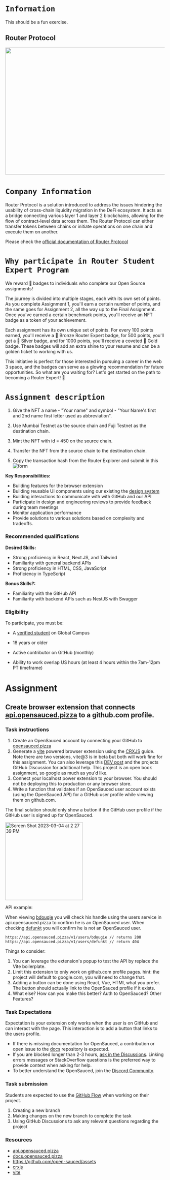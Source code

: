 # `Information`
This should be a fun exercise.

## Router Protocol

<!-- <p align="center" >

<img src="https://user-images.githubusercontent.com/124175970/224509096-12e4864a-6819-4c8c-8998-41c7a96ba026.jpg" />
  </p> -->

<!-- ![router-protocol-crypto-ninjas](https://user-images.githubusercontent.com/124175970/224509096-12e4864a-6819-4c8c-8998-41c7a96ba026.jpg) -->

<img src="https://user-images.githubusercontent.com/124175970/224509096-12e4864a-6819-4c8c-8998-41c7a96ba026.jpg" width="8000000em" height="400em" />


# `Company Information`

Router Protocol is a solution introduced to address the issues hindering the usability of cross-chain liquidity migration in the DeFi ecosystem. It acts as a bridge connecting various layer 1 and layer 2 blockchains, allowing for the flow of contract-level data across them. The Router Protocol can either transfer tokens between chains or initiate operations on one chain and execute them on another.

Please check the [official documentation of Router Protocol](https://www.routerprotocol.com/)

# `Why participate in Router Student Expert Program`

We reward 🏅 badges to individuals who complete our Open Source assignments!

The journey is divided into multiple stages, each with its own set of points. As you complete Assignment 1, you'll earn a certain number of points, and the same goes for Assignment 2, all the way up to the Final Assignment. Once you've earned a certain benchmark points, you'll receive an NFT badge as a token of your achievement.

Each assignment has its own unique set of points. For every 100 points earned, you'll receive a 🥉 Bronze Router Expert badge, for 500 points, you'll get a 🥈 Silver badge, and for 1000 points, you'll receive a coveted 🥇 Gold badge. These badges will add an extra shine to your resume and can be a golden ticket to working with us.

This initiative is perfect for those interested in pursuing a career in the web 3 space, and the badges can serve as a glowing recommendation for future opportunities. So what are you waiting for? Let's get started on the path to becoming a Router Expert! 🚀

# `Assignment description`

1. Give the NFT a name - "Your name" and symbol - "Your Name's first and 2nd name first letter used as abbreviation".

2. Use Mumbai Testnet as the source chain and Fuji Testnet as the destination chain.

3. Mint the NFT with id = 450 on the source chain.

4. Transfer the NFT from the source chain to the destination chain.

5. Copy the transaction hash from the Router Explorer and submit in this ![form](https://docs.google.com/forms/d/e/1FAIpQLSd8Xuiuw32kOqGsWmT5s7GLjLVZ_rHXw9bAJbdbr0XzrVG6RA/viewform?embedded=true) 


**Key Responsibilities:**

- Building features for the browser extension
- Building reusable UI components using our existing the [design system](https://design.opensauced.pizza/) 
- Building interactions to communicate with with GitHub and our API
- Participate in design and engineering reviews to provide feedback during team meetings
- Monitor application performance
- Provide solutions to various solutions based on complexity and tradeoffs.

### Recommended qualifications

**Desired Skills:**

- Strong proficiency in React, Next.JS, and Tailwind
- Familiarity with general backend APIs
- Strong proficiency in HTML, CSS, JavaScript
- Proficiency in TypeScript

**Bonus Skills?:**

- Familiarity with the GitHub API
- Familiarity with backend APIs such as NestJS with Swagger

### Eligibility

To participate, you must be:

* A [verified student](https://education.github.com/discount_requests/pack_application) on Global Campus

* 18 years or older

* Active contributor on GitHub (monthly)

* Ability to work overlap US hours (at least 4 hours within the 7am-12pm PT timeframe) 

# Assignment

## Create browser extension that connects [api.opensauced.pizza](https://api.opensauced.pizza/) to a github.com profile.

### Task instructions

1. Create an OpenSauced account by connecting your GitHub to [opensauced.pizza](https://insights.opensauced.pizza)
1. Generate a [vite](https://vitejs.dev/) powered browser extension using the [CRXJS](https://crxjs.dev/vite-plugin/getting-started/vanilla-js/create-project) guide. Note there are two versions, vite@3 is in beta but both will work fine for this assignment. You can also leverage this [DEV post](https://dev.to/jacksteamdev/create-a-vite-react-chrome-extension-in-90-seconds-3df7) and the projects GitHub Discussion for additional help. This project is an open book assignment, so google as much as you'd like.
1. Connect your localhost power extension to your browser. You should not be deploying this to production or any browser store. 
1. Write a function that validates if an OpenSauced user account exists (using the OpenSauced API) for a GitHub user profile while viewing them on github.com. 

The final solution should only show a button if the GitHub user profile if the GitHub user is signed up for OpenSauced.

<img width="245" alt="Screen Shot 2023-03-04 at 2 27 39 PM" src="https://user-images.githubusercontent.com/5713670/222931380-bc824441-abc8-46f9-af4b-8adf4b3ef373.png">

API example:

When viewing [bdougie](https://github.com/bdougie) you will check his handle using the users service in api.opensauced.pizza to confirm he is an OpenSauced user. When checking [defunkt](https://github.com/defunkt) you will confirm he is not an OpenSauced user.

```
https://api.opensauced.pizza/v1/users/bdougie // returns 200
https://api.opensauced.pizza/v1/users/defunkt // return 404
```

Things to consider:

1. You can leverage the extension's popup to test the API by replace the Vite boilerplate.
1. Limit this extension to only work on github.com profile pages. hint: the project will default to google.com, you will need to change that.
1. Adding a button can be done using React, Vue, HTMl, what you prefer. The button should actually link to the OpenSauced profile if it exists.
1. What else? How can you make this better? Auth to OpenSauced? Other Features?

### Task Expectations

Expectation is your extension only works when the user is on GitHub and can interact with the page. This interaction is to add a button that links to the users profile. 

- If there is missing documentation for OpenSauced, a contribution or open issue to the [docs](https://docs.opensauced.pizza/) repository is expected.
- If you are blocked longer than 2-3 hours, [ask in the Discussions](https://github.com/open-sauced-craftwork/browser-extension/discussions). Linking errors messages or StackOverflow questions is the preferred way to provide context when asking for help.
- To better understand the OpenSauced, join the [Discord Community](https://discord.gg/opensauced).

### Task submission

Students are expected to use the [GitHub Flow](https://docs.github.com/en/get-started/quickstart/github-flow) when working on their project. 

1. Creating a new branch
2. Making changes on the new branch to complete the task
4. Using GitHub Discussions to ask any relevant questions regarding the project

### Resources

- [api.opensauced.pizza](https://api.opensauced.pizza/)
- [docs.opensauced.pizza](https://docs.opensauced.pizza/)
- https://github.com/open-sauced/assets
- [crxjs](https://crxjs.dev/) 
- [vite](https://vitejs.dev/)
